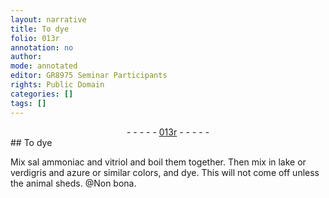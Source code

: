 ```yaml
---
layout: narrative
title: To dye
folio: 013r
annotation: no
author:
mode: annotated
editor: GR8975 Seminar Participants
rights: Public Domain
categories: []
tags: []
---
```


 <div class="folio" align="center">- - - - - <a href="http://gallica.bnf.fr/ark:/12148/btv1b10500001g/f31.image" target="_blank">013r</a> - - - - - </div> 
## To dye

 
Mix sal ammoniac and vitriol and boil them together. Then mix in lake or verdigris and azure or similar colors, and dye. This will not come off unless the animal sheds. @Non bona.
 